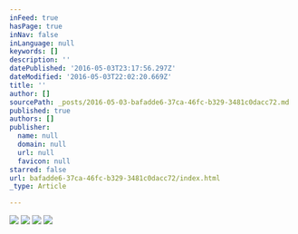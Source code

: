 ```yaml
---
inFeed: true
hasPage: true
inNav: false
inLanguage: null
keywords: []
description: ''
datePublished: '2016-05-03T23:17:56.297Z'
dateModified: '2016-05-03T22:02:20.669Z'
title: ''
author: []
sourcePath: _posts/2016-05-03-bafadde6-37ca-46fc-b329-3481c0dacc72.md
published: true
authors: []
publisher:
  name: null
  domain: null
  url: null
  favicon: null
starred: false
url: bafadde6-37ca-46fc-b329-3481c0dacc72/index.html
_type: Article

---
```

![](https://the-grid-user-content.s3-us-west-2.amazonaws.com/6d88c0f4-0c72-4846-b7ce-fa0f352a6ae2.jpg)
![](https://the-grid-user-content.s3-us-west-2.amazonaws.com/f137c641-981c-4f29-b159-b111ca3121fb.jpg)
![](https://the-grid-user-content.s3-us-west-2.amazonaws.com/bf535a40-951e-403c-a86a-3c91c5eb875d.jpg)
![](https://the-grid-user-content.s3-us-west-2.amazonaws.com/d7c6f554-686c-4ed6-a460-d63862e09795.jpg)